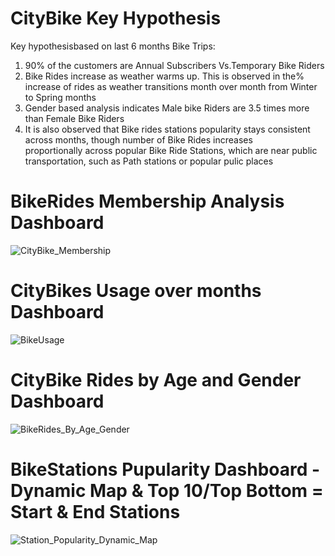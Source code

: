 # CityBike Key Hypothesis
Key hypothesisbased on last 6 months Bike Trips:
  1. 90% of the customers are Annual Subscribers Vs.Temporary Bike Riders
  2. Bike Rides increase as weather warms up. This is observed in the% increase of rides as weather transitions month over month from 
     Winter to Spring months
  3. Gender based analysis indicates Male bike Riders are 3.5 times more than Female Bike Riders
  4. It is also observed that Bike rides stations popularity stays consistent across months, though number of Bike Rides increases     
     proportionally across popular Bike Ride Stations, which are near public transportation, such as Path stations or popular pulic places
 


# BikeRides Membership Analysis Dashboard
![CityBike_Membership](CityBike/Images/CityBike_Membership.png)


# CityBikes Usage over months Dashboard
![BikeUsage](CityBike/Images/BikeUsage.png)

# CityBike Rides by Age and Gender Dashboard
![BikeRides_By_Age_Gender](CityBike/Images/BikeRides_By_Age_Gender.png)

# BikeStations Pupularity Dashboard - Dynamic Map & Top 10/Top Bottom = Start & End Stations
![Station_Popularity_Dynamic_Map](CityBike/Images/Station_Popularity_Dynamic_Map.png)
